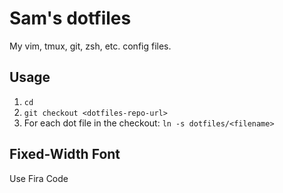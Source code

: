 Sam's dotfiles
==============

My vim, tmux, git, zsh, etc. config files.

Usage
-----

1. `cd`
1. `git checkout <dotfiles-repo-url>`
1. For each dot file in the checkout: `ln -s dotfiles/<filename>`

Fixed-Width Font
----------------

Use Fira Code

